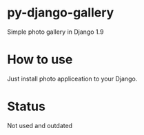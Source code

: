 # py-django-gallery
Simple photo gallery in Django 1.9
# How to use
Just install photo appliceation to your Django.
# Status
Not used and outdated
